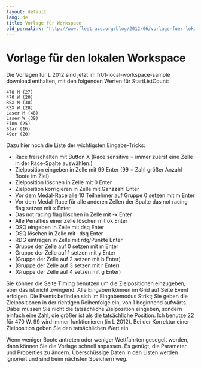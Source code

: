 ```yaml
---
layout: default
lang: de
title: Vorlage für Workspace
old_permalink: "http://www.fleetrace.org/blog/2012/06/vorlage-fuer-lokalen-workspace/"
---
```


<h1>Vorlage für den lokalen Workspace</h1>

Die Vorlagen für L 2012 sind jetzt im fr01-local-workspace-sample download 
enthalten, mit den folgenden Werten für StartListCount:
```
470 M (27)
470 W (20)
RSX M (38)
RSX W (28)
Laser M (48)
Laser W (39)
Finn (25)
Star (16)
49er (20)
```

Dazu hier noch die Liste der wichtigsten Eingabe-Tricks:

- Race freischalten mit Button X (Race sensitive = immer zuerst eine Zelle in der Race-Spalte auswählen.)
- Zielposition eingeben in Zelle mit 99 Enter (99 = Zahl größer Anzahl Boote im Ziel)
- Zielposition löschen in Zelle mit 0 Enter
- Zielposition korrigieren in Zelle mit Ganzzahl Enter
- Vor dem Medal-Race alle 10 Teilnehmer auf Gruppe 0 setzen mit m Enter
- Vor dem Medal-Race für alle anderen Zellen der Spalte das not racing flag setzen mit x Enter
- Das not racing flag löschen in Zelle mit -x Enter
- Alle Penalties einer Zelle löschen mit ok Enter
- DSQ eingeben in Zelle mit dsq Enter
- DSQ löschen in Zelle mit -dsq Enter
- RDG eintragen in Zelle mit rdg/Punkte Enter
- Gruppe der Zelle auf 0 setzen mit m Enter
- Gruppe der Zelle auf 1 setzen mit y Enter
- (Gruppe der Zelle auf 2 setzen mit b Enter)
- (Gruppe der Zelle auf 3 setzen mit r Enter)
- (Gruppe der Zelle auf 4 setzen mit g Enter)

Sie können die Seite Timing benutzen um die Zielpositionen einzugeben, 
aber das ist nicht zwingend. 
Alle Eingaben können im Grid auf Seite Event erfolgen. 
Die Events befinden sich im Eingabemodus Strikt; 
Sie geben die Zielpositionen in der richtigen Reihenfolge ein, von 1 beginnend aufwärts.
Dabei müssen Sie nicht die tatsächliche Zielposition eingeben,
sondern einfach eine Zahl, die größer ist als die tatsächliche Position. 
Ich benutze 22 für 470 W. 99 wird immer funktionieren (in L 2012).
Bei der Korrektur einer Zielposition geben Sie den tatsächlichen Wert ein.

Wenn weniger Boote antreten oder weniger Wettfahrten gesegelt werden, 
dann können Sie die Vorlage schnell anpassen. 
Es genügt, die Parameter und Properties zu ändern. 
Überschüssige Daten in den Listen werden ignoriert und sind beim nächsten Speichern weg.

